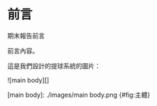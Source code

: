 前言
===

期末報告前言

前言內容。



這是我們設計的提球系統的圖片：

![main body][]

[main body]: ./images/main body.png {#fig:主體}

